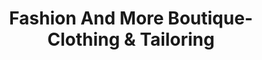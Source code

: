 ---
title: "Fashion And More Boutique-Clothing & Tailoring"
url: /manchester/fashion-and-more-boutique-clothing-und-tailoring/
shop: Kleidung
---